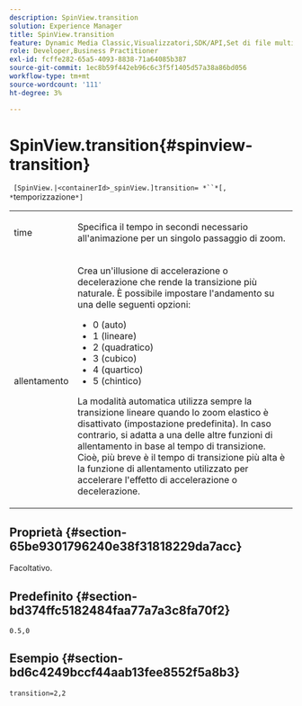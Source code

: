 ```yaml
---
description: SpinView.transition
solution: Experience Manager
title: SpinView.transition
feature: Dynamic Media Classic,Visualizzatori,SDK/API,Set di file multimediali diversi
role: Developer,Business Practitioner
exl-id: fcffe282-65a5-4093-8838-71a64085b387
source-git-commit: 1ec8b59f442eb96c6c3f5f1405d57a38a86bd056
workflow-type: tm+mt
source-wordcount: '111'
ht-degree: 3%

---
```


# SpinView.transition{#spinview-transition}

` [SpinView.|<containerId>_spinView.]transition= *``*[, *`temporizzazione`*]`

<table id="table_5B8094216AE94DC59671E06DB941A366"> 
 <tbody> 
  <tr> 
   <td colname="col1"> <p> <span class="codeph"><span class="varname"> time</span></span> </p> </td> 
   <td colname="col2"> <p> Specifica il tempo in secondi necessario all'animazione per un singolo passaggio di zoom. </p> </td> 
  </tr> 
  <tr> 
   <td colname="col1"> <p> <span class="codeph"><span class="varname"> allentamento</span></span> </p> </td> 
   <td colname="col2"> <p> Crea un'illusione di accelerazione o decelerazione che rende la transizione più naturale. È possibile impostare l'andamento su una delle seguenti opzioni: </p> <p> 
     <ul id="ul_7B9694978D96449AB986AED1CF7F649D"> 
      <li id="li_904CEC8AD5834139A5585EE70ACE9C80">0 (auto) </li> 
      <li id="li_471D4CD39C10415497B1714B0AD961B9"> 1 (lineare) </li> 
      <li id="li_7A0F9F1186604E75BAA19626A844236A"> 2 (quadratico) </li> 
      <li id="li_B8D4C40D795642AB835925582B707158"> 3 (cubico) </li> 
      <li id="li_2B9F7324BB89455C89C1CAE1BD5BBB65"> 4 (quartico) </li> 
      <li id="li_B94A553B6E844247BE88ECA0A8CEB811"> 5 (chintico) </li> 
     </ul> </p> <p>La modalità automatica utilizza sempre la transizione lineare quando lo zoom elastico è disattivato (impostazione predefinita). In caso contrario, si adatta a una delle altre funzioni di allentamento in base al tempo di transizione. Cioè, più breve è il tempo di transizione più alta è la funzione di allentamento utilizzato per accelerare l'effetto di accelerazione o decelerazione. </p> </td> 
  </tr> 
 </tbody> 
</table>

## Proprietà {#section-65be9301796240e38f31818229da7acc}

Facoltativo.

## Predefinito {#section-bd374ffc5182484faa77a7a3c8fa70f2}

`0.5,0`

## Esempio {#section-bd6c4249bccf44aab13fee8552f5a8b3}

`transition=2,2`

